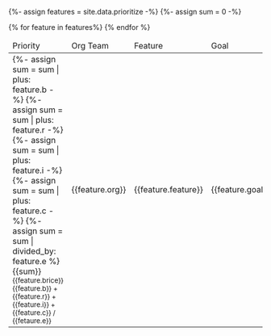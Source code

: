 {%- assign features = site.data.prioritize -%}
{%- assign sum = 0 -%}
<table>
    <thead>
        <td>Priority</td>
        <td>Org Team</td>
        <td>Feature</td>
        <td>Goal</td>
        <td>Deadline</td>
    </thead>
    <tbody>
        {% for feature in features%}
            <tr>
                <td> {%- assign sum = sum | plus: feature.b -%}
                     {%- assign sum = sum | plus: feature.r -%}
                     {%- assign sum = sum | plus: feature.i -%}
                     {%- assign sum = sum | plus: feature.c -%}
                     {%- assign sum = sum | divided_by: feature.e %}
                     {{sum}}
                    <br/><small>{{feature.brice}} <br/>{{feature.b}} + {{feature.r}} + {{feature.i}} + {{feature.c}} / {{fetaure.e}}</small></td>
                <td>
                    {{feature.org}}
                </td>
                <td>
                    {{feature.feature}}
                </td>
                <td>
                    {{feature.goal}}
                </td>
                <td>
                    {{feature.deadline}}
                </td>
            </tr>
        {% endfor %}
    </tbody>
</table>

